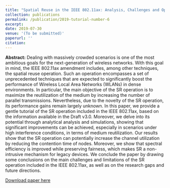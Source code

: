 ```yaml
---
title: "Spatial Reuse in the IEEE 802.11ax: Analysis, Challenges and Opportunities"
collection: publications
permalink: /publication/2019-tutorial-number-6
excerpt: 
date: 2019-07-30
venue: '(To be submitted)'
paperurl: ''
citation: 
---
```

**Abstract:** 	Dealing with massively crowded scenarios is one of the most ambitious goals for the next-generation of wireless networks. With this goal in mind, the IEEE 802.11ax amendment includes, among other techniques, the spatial reuse operation. Such an operation encompasses a set of unprecedented techniques that are expected to significantly boost the performance of Wireless Local Area Networks (WLANs) in dense environments. In particular, the main objective of the SR operation is to maximize the reutilization of the medium by increasing the number of parallel transmissions. Nevertheless, due to the novelty of the SR operation, its performance gains remain largely unknown. In this paper, we provide a gentle tutorial of the SR operation included in the IEEE 802.11ax, based on the information available in the Draft v3.0. Moreover, we delve into its potential through analytical analysis and simulations, showing that significant improvements can be achieved, especially in scenarios under high interference conditions, in terms of medium reutilization. Our results show that the SR operation can potentially increase the channel utilization by reducing the contention time of nodes. Moreover, we show that spectral efficiency is improved while preserving fairness, which makes SR a non-intrusive mechanism for legacy devices. We conclude the paper by drawing some conclusions on the main challenges and limitations of the SR operation included in the IEEE 802.11ax, as well as on the research gaps and future directions.

[Download paper here](https://arxiv.org/pdf/1811.12397.pdf)